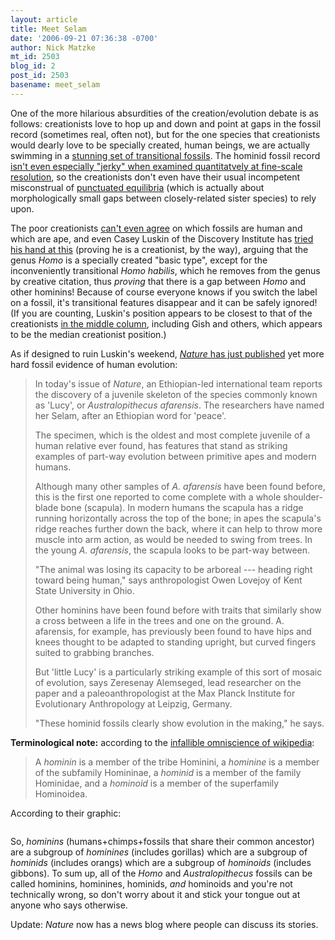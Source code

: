 ```yaml
---
layout: article
title: Meet Selam
date: '2006-09-21 07:36:38 -0700'
author: Nick Matzke
mt_id: 2503
blog_id: 2
post_id: 2503
basename: meet_selam
---
```

<img src="http://www.nature.com/news/2006/060918/images/060918-5.jpg" alt="" style="float:left;" />One of the more hilarious absurdities of the creation/evolution debate is as follows: creationists love to hop up and down and point at gaps in the fossil record (sometimes real, often not), but for the one species that creationists would dearly love to be specially created, human beings, we are actually swimming in a [stunning set of transitional fossils](http://www.talkorigins.org/faqs/comdesc/hominids.html).  The hominid fossil record [isn't even especially "jerky" when examined quantitatvely at fine-scale resolution](http://www.talkorigins.org/faqs/homs/a_brains.html), so the creationists don't even have their usual incompetent misconstrual of [punctuated equilibria](http://www.google.com/search?hl=en&amp;lr=&amp;q=site%3Awww.talkorigins.org+punctuated+equilibria&amp;btnG=Search) (which is actually about morphologically small gaps between closely-related sister species) to rely upon.  

The poor creationists [can't even agree](http://www.talkorigins.org/faqs/homs/compare.html) on which fossils are human and which are ape, and even Casey Luskin of the Discovery Institute has [tried his hand at this](http://www.iscid.org/pcid/2005/4/1/luskin_human_origins.php) (proving he is a creationist, by the way), arguing that the genus _Homo_ is a specially created "basic type", except for the inconveniently transitional _Homo habilis_, which he removes from the genus by creative citation, thus _proving_ that there is a gap between _Homo_ and other hominins! Because of course everyone knows if you switch the label on a fossil, it's transitional features disappear and it can be safely ignored!  (If you are counting, Luskin's position appears to be closest to that of the creationists [in the middle column](http://www.talkorigins.org/faqs/homs/compare.html), including Gish and others, which appears to be the median creationist position.)

As if designed to ruin Luskin's weekend, [_Nature_ has just published](http://www.nature.com/news/2006/060918/full/060918-5.html) yet more hard fossil evidence of human evolution:

> In today's issue of _Nature_, an Ethiopian-led international team reports the discovery of a juvenile skeleton of the species commonly known as 'Lucy', or _Australopithecus afarensis_. The researchers have named her Selam, after an Ethiopian word for 'peace'.
> 
> The specimen, which is the oldest and most complete juvenile of a human relative ever found, has features that stand as striking examples of part-way evolution between primitive apes and modern humans.
> 
> Although many other samples of _A. afarensis_ have been found before, this is the first one reported to come complete with a whole shoulder-blade bone (scapula). In modern humans the scapula has a ridge running horizontally across the top of the bone; in apes the scapula's ridge reaches further down the back, where it can help to throw more muscle into arm action, as would be needed to swing from trees. In the young _A. afarensis_, the scapula looks to be part-way between.
> 
> "The animal was losing its capacity to be arboreal --- heading right toward being human," says anthropologist Owen Lovejoy of Kent State University in Ohio.
> 
> Other hominins have been found before with traits that similarly show a cross between a life in the trees and one on the ground. A. afarensis, for example, has previously been found to have hips and knees thought to be adapted to standing upright, but curved fingers suited to grabbing branches.
> 
> But 'little Lucy' is a particularly striking example of this sort of mosaic of evolution, says Zeresenay Alemseged, lead researcher on the paper and a paleoanthropologist at the Max Planck Institute for Evolutionary Anthropology at Leipzig, Germany.
> 
> "These hominid fossils clearly show evolution in the making," he says.

**Terminological note:** according to the [infallible omniscience of wikipedia](http://en.wikipedia.org/wiki/Homininae):

> A _hominin_ is a member of the tribe Hominini, a _hominine_ is a member of the subfamily Homininae, a _hominid_ is a member of the family Hominidae, and a _hominoid_ is a member of the superfamily Hominoidea.

According to their graphic:

<img src="http://upload.wikimedia.org/wikipedia/commons/0/01/Homininae.PNG" alt="" style="" />

So, _hominins_ (humans+chimps+fossils that share their common ancestor) are a subgroup of _hominines_ (includes gorillas) which are a subgroup of _hominids_ (includes orangs) which are a subgroup of _hominoids_ (includes gibbons).  To sum up, all of the _Homo_ and _Australopithecus_ fossils can be called hominins, hominines, hominids, _and_ hominoids and you're not technically wrong, so don't worry about it and stick your tongue out at anyone who says otherwise.

Update: _Nature_ now has a news blog where people can discuss its stories.
